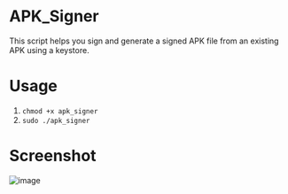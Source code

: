 # APK_Signer
This script helps you sign and generate a signed APK file from an existing APK using a keystore.
# Usage 
1. `chmod +x apk_signer`
2. `sudo ./apk_signer`
# Screenshot
![image](https://github.com/disc0nct/APK_Signer/assets/17936240/db4382d8-209b-43bf-b96d-1df028b5b2be)
